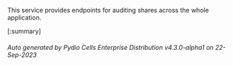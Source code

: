 






This service provides endpoints for auditing shares across the whole application.

[:summary]

###### Auto generated by Pydio Cells Enterprise Distribution v4.3.0-alpha1 on 22-Sep-2023
